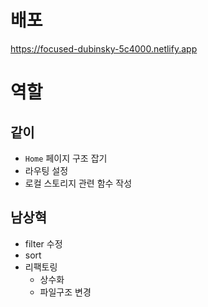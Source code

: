 # 배포

https://focused-dubinsky-5c4000.netlify.app

# 역할

## 같이

- `Home` 페이지 구조 잡기
- 라우팅 설정
- 로컬 스토리지 관련 함수 작성

## 남상혁

- filter 수정
- sort
- 리팩토링
  - 상수화
  - 파일구조 변경
